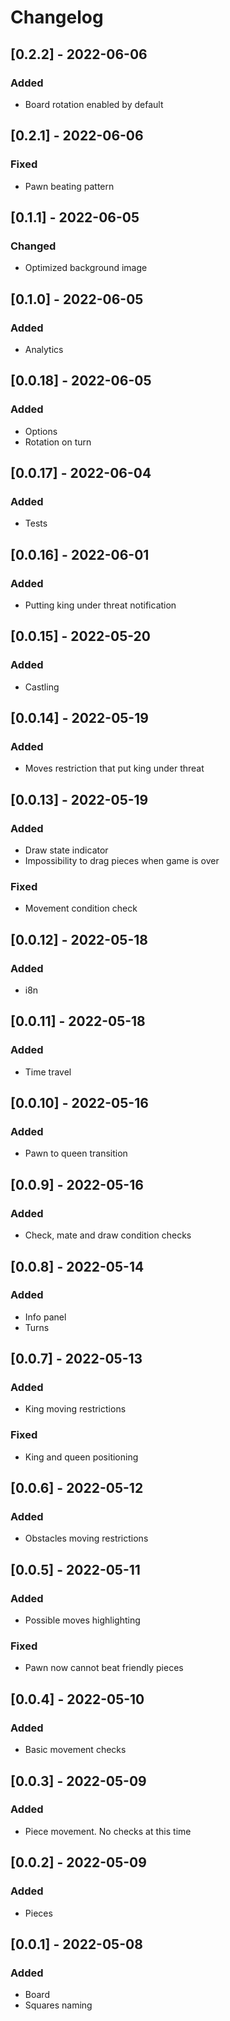 # Changelog

## [0.2.2] - 2022-06-06

### Added

- Board rotation enabled by default

## [0.2.1] - 2022-06-06

### Fixed

- Pawn beating pattern

## [0.1.1] - 2022-06-05

### Changed

- Optimized background image

## [0.1.0] - 2022-06-05

### Added

- Analytics

## [0.0.18] - 2022-06-05

### Added

- Options
- Rotation on turn

## [0.0.17] - 2022-06-04

### Added

- Tests

## [0.0.16] - 2022-06-01

### Added

- Putting king under threat notification

## [0.0.15] - 2022-05-20

### Added

- Castling

## [0.0.14] - 2022-05-19

### Added

- Moves restriction that put king under threat

## [0.0.13] - 2022-05-19

### Added

- Draw state indicator
- Impossibility to drag pieces when game is over

### Fixed

- Movement condition check

## [0.0.12] - 2022-05-18

### Added

- i8n

## [0.0.11] - 2022-05-18

### Added

- Time travel

## [0.0.10] - 2022-05-16

### Added

- Pawn to queen transition

## [0.0.9] - 2022-05-16

### Added

- Check, mate and draw condition checks

## [0.0.8] - 2022-05-14

### Added

- Info panel
- Turns

## [0.0.7] - 2022-05-13

### Added

- King moving restrictions

### Fixed

- King and queen positioning

## [0.0.6] - 2022-05-12

### Added

- Obstacles moving restrictions

## [0.0.5] - 2022-05-11

### Added

- Possible moves highlighting

### Fixed

- Pawn now cannot beat friendly pieces

## [0.0.4] - 2022-05-10

### Added

- Basic movement checks

## [0.0.3] - 2022-05-09

### Added

- Piece movement. No checks at this time

## [0.0.2] - 2022-05-09

### Added

- Pieces

## [0.0.1] - 2022-05-08

### Added

- Board
- Squares naming
